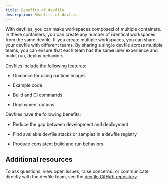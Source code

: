 ```yaml
---
title: Benefits of devfile
description: Benefits of devfile
---
```


With devfiles, you can make workspaces composed of multiple containers.
In these containers, you can create any number of identical workspaces
from the same devfile. If you create multiple workspaces, you can share
your devfile with different teams. By sharing a single devfile across
multiple teams, you can ensure that each team has the same user
experience and build, run, deploy behaviors.

Devfiles include the following features:

- Guidance for using runtime images

- Example code

- Build and CI commands

- Deployment options

Devfiles have the following benefits:

- Reduce the gap between development and deployment

- Find available devfile stacks or samples in a devfile registry

- Produce consistent build and run behaviors

## Additional resources

To ask questions, view open issues, raise concerns, or communicate
directly with the devfile team, see the [devfile GitHub
repository](https://github.com/devfile/api).
